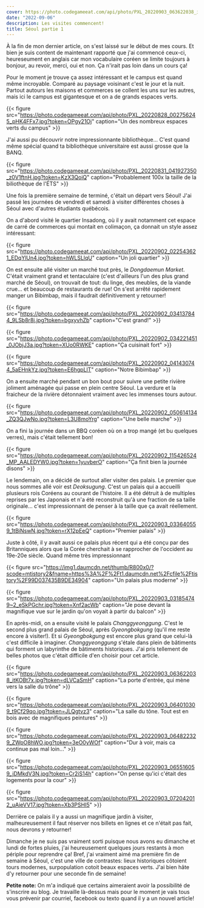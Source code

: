 ```yaml
---
cover: https://photo.codegameeat.com/api/photo/PXL_20220903_063622038_itKOBt7x.jpg?token=dLVCaSmH
date: "2022-09-06"
description: Les visites commencent!
title: Séoul partie 1
---
```


À la fin de mon dernier article, on s'est laissé sur le début de mes cours.
Et bien je suis content de maintenant rapporté que j'ai commencé ceux-ci, heureseument en anglais car mon vocabulaire coréen se limite toujours à bonjour, au revoir, merci, oui et non. Ça n'irait pas loin dans un cours ça! 

Pour le moment je trouve ça assez intéressant et le campus est quand même incroyable.
Comparé au paysage voisinant c'est le jour et la nuit. Partout autours les maisons et commerces se collent les uns sur les autres, mais ici le campus est gigantesque
et on a de grands espaces verts.

{{< figure src="https://photo.codegameeat.com/api/photo/PXL_20220828_002756245_pHK4FFx7.jpg?token=OPgy21Oj" caption="Un des nombreux espaces verts du campus" >}}

J'ai aussi pu découvrir notre impressionnante bibliothèque... C'est quand même spécial quand ta bibliothèque universitaire est aussi grosse que la BANQ.

{{< figure src="https://photo.codegameeat.com/api/photo/PXL_20220831_041927350_z0V1ftnH.jpg?token=KzX3QoiQ" caption="Probablement 100x la taille de la biliothèque de l'ÉTS" >}}

Une fois la première semaine de terminé, c'était un départ vers Séoul! J'ai passé les journées de vendredi et samedi à visiter différentes choses à Séoul avec d'autres étudiants québécois.

On a d'abord visité le quartier Insadong, où il y avait notamment cet espace de carré de commerces qui montait en colimaçon, ça donnait un style assez intéressant:

{{< figure src="https://photo.codegameeat.com/api/photo/PXL_20220902_022543621_EDqYlUn4.jpg?token=hWLSLlqU" caption="Un joli quartier" >}}

On est ensuite allé visiter un marché tout près, le *Dongdaemun Market*. C'était vraiment grand et tentaculaire (c'est d'ailleurs l'un des plus grand marché de Séoul), on trouvait de tout: du linge, des meubles, de la viande crue... et beaucoup de restaurants de rue! On s'est arrêté rapidement manger un Bibimbap, mais il faudrait définitivement y retourner!

{{< figure src="https://photo.codegameeat.com/api/photo/PXL_20220902_034137844_9LSb8r8i.jpg?token=bgxyvhZb" caption="C'est grand!" >}}

{{< figure src="https://photo.codegameeat.com/api/photo/PXL_20220902_034221451_0JObjJ3a.jpg?token=XUo0RWKE" caption="Ça cuisinait fort" >}}

{{< figure src="https://photo.codegameeat.com/api/photo/PXL_20220902_041430744_5aEHnkYz.jpg?token=E6hgpLlT" caption="Notre Bibimbap" >}}

On a ensuite marché pendant un bon bout pour suivre une petite rivière joliment aménagée qui passe en plein centre Séoul. La verdure et la fraicheur de la rivière détonnaient vraiment avec les immenses tours autour.

{{< figure src="https://photo.codegameeat.com/api/photo/PXL_20220902_050614134_ZQ3QJwNo.jpg?token=L3U8moYrg" caption="Une belle marche" >}}

On a fini la journée dans un BBQ coréen où on a trop mangé (et bu quelques verres), mais c'était tellement bon!

{{< figure src="https://photo.codegameeat.com/api/photo/PXL_20220902_115426524_MP_AALEDYW0.jpg?token=1yuvberO" caption="Ça finit bien la journée disons" >}}

Le lendemain, on a décidé de surtout aller visiter des palais. Le premier que nous sommes allé voir est *Deoksugung*. C'est un palais qui a accueilli plusieurs rois Coréens au courant de l'histoire. Il a été détruit à de multiples reprises par les Japonais et n'a été reconstruit qu'à une fraction de sa taille originale... c'est impressionnant de penser à la taille que ça avait réellement.

{{< figure src="https://photo.codegameeat.com/api/photo/PXL_20220903_033640559_1tBiNswN.jpg?token=rX12pEeQ" caption="Premier palais" >}}

Juste à côté, il y avait aussi ce palais plus récent qui a été conçu par des Britanniques alors que la Corée cherchait à se rapprocher de l'occident au 19e-20e siècle. Quand même très impressionnant

{{< figure src="https://img1.daumcdn.net/thumb/R800x0/?scode=mtistory2&fname=https%3A%2F%2Ft1.daumcdn.net%2Fcfile%2Ftistory%2F99D037435B9DE34904" caption="Un palais plus moderne" >}}

{{< figure src="https://photo.codegameeat.com/api/photo/PXL_20220903_031854749~2_eSkPGchr.jpg?token=Xnf2acWb" caption="Je pose devant la magnifique vue sur le jardin qu'on voyait à partir du balcon" >}}

En après-midi, on a ensuite visité le palais *Changgyeonggung*. C'est le second plus grand palais de Séoul, après *Gyeongbokgung* (qu'il me reste encore à visiter!). Et si *Gyeongbokgung* est encore plus grand que celui-là c'est difficile à imaginer. *Changgyeonggung* s'étale dans plein de bâtiments qui forment un labyrinthe de bâtiments historiques. J'ai pris tellement de belles photos que c'était difficile d'en choisir pour cet article.

{{< figure src="https://photo.codegameeat.com/api/photo/PXL_20220903_063622038_itKOBt7x.jpg?token=dLVCaSmH" caption="La porte d'entrée, qui mène vers la salle du trône" >}}

{{< figure src="https://photo.codegameeat.com/api/photo/PXL_20220903_064010309_t9Cf29qo.jpg?token=JLQgtvz3" caption="La salle du tône. Tout est en bois avec de magnifiques peintures" >}}

{{< figure src="https://photo.codegameeat.com/api/photo/PXL_20220903_064822329_ZWpO8hWO.jpg?token=3eO0yWOf" caption="Dur à voir, mais ca continue pas mal loin..." >}}

{{< figure src="https://photo.codegameeat.com/api/photo/PXL_20220903_065516059_jDMkdV3N.jpg?token=Cr2iS14h" caption="On pense qu'ici c'était des logements pour la cour" >}}

{{< figure src="https://photo.codegameeat.com/api/photo/PXL_20220903_072042012_uAieVV17.jpg?token=Xb3PSHI5" >}}

Derrière ce palais il y a aussi un magnifique jardin à visiter, malheureusement il faut réserver nos billets en lignes et ce n'était pas fait, nous devrons y retourner!

Dimanche je ne suis pas vraiment sorti puisque nous avons eu dimanche et lundi de fortes pluies, j'ai heureusement quelques jours restants à mon périple pour reprendre ça! Bref, j'ai vraiment aimé ma première fin de semaine à Séoul, c'est une ville de contrastes: lieux historiques côtoient tours modernes, surpopulation cotoit beaux espaces verts. J'ai bien hâte d'y retourner pour une seconde fin de semaine!

**Petite note:** On m'a indiqué que certains aimeraient avoir la possibilité de s'inscrire au blog. Je travaille là-dessus mais pour le moment je vais tous vous prévenir par courriel, facebook ou texto quand il y a un nouvel article!

